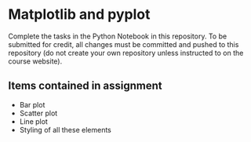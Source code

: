 # Matplotlib and pyplot

Complete the tasks in the Python Notebook in this repository.
To be submitted for credit, all changes must be committed and pushed to this repository (do not create your own repository unless instructed to on the course website).

## Items contained in assignment

* Bar plot
* Scatter plot
* Line plot
* Styling of all these elements
